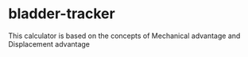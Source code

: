 # bladder-tracker
This calculator is based on the concepts of Mechanical advantage and Displacement advantage
